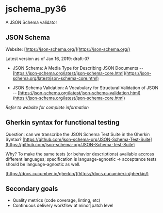 # jschema_py36
A JSON Schema validator

## JSON Schema

Website: [https://json-schema.org/](https://json-schema.org/)

Latest version as of Jan 16, 2019: draft-07

- JSON Schema: A Media Type for Describing JSON Documents
-- [https://json-schema.org/latest/json-schema-core.html](https://json-schema.org/latest/json-schema-core.html)

- JSON Schema Validation: A Vocabulary for Structural Validation of JSON
-- [https://json-schema.org/latest/json-schema-validation.html](https://json-schema.org/latest/json-schema-core.html)

*Refer to website for complete information*

## Gherkin syntax for functional testing

Question: can we transcribe the JSON Schema Test Suite in the Gherkin Syntax?
[https://github.com/json-schema-org/JSON-Schema-Test-Suite](https://github.com/json-schema-org/JSON-Schema-Test-Suite)

Why? To make the same tests (or behavior descriptions) available accross different languages; specification is language-agnostic => acceptance tests should be language-agnostic as well.

[https://docs.cucumber.io/gherkin/](https://docs.cucumber.io/gherkin/)

## Secondary goals

- Quality metrics (code coverage, linting, etc)
- Continuous delivery workflow at minor|patch level
